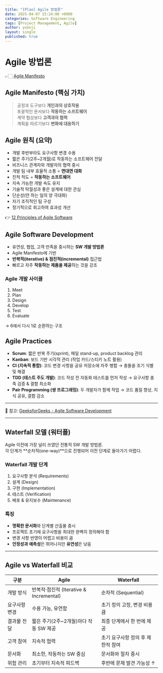 ```yaml
---
title: "[Plan] Agile 방법론"
date: 2025-04-07 15:24:00 +0900
categories: Software Engineering
tags: [Project Management, Agile]
author: yoonji
layout: single
published: true
---
```


# Agile 방법론

👉🏻 [Agile Manifesto](https://agilemanifesto.org/)

## Agile Manifesto (핵심 가치)

> 공정과 도구보다 **개인과의 상호작용**  
> 포괄적인 문서보다 **작동하는 소프트웨어**  
> 계약 협상보다 **고객과의 협력**  
> 계획을 따르기보다 **변화에 대응하기**

## Agile 원칙 (요약)

- 개발 후반부라도 요구사항 변경 수용  
- 짧은 주기(2주~2개월)로 작동하는 소프트웨어 전달  
- 비즈니스 관계자와 개발자의 협력 중시  
- 개발 팀 내부 효율적 소통 = **면대면 대화**  
- 진척 척도 = **작동하는 소프트웨어**  
- 지속 가능한 개발 속도 유지  
- 기술적 탁월성과 좋은 설계에 대한 관심  
- 단순성(안 하는 일의 양 극대화)  
- 자기 조직적인 팀 구성  
- 정기적으로 회고하여 효과성 개선  

👉 [12 Principles of Agile Software](https://agilemanifesto.org/principles.html)

## Agile Software Development

- 유연성, 협업, 고객 만족을 중시하는 **SW 개발 방법론**  
- Agile Manifesto에 기반  
- **반복적(iterative) & 점진적(incremental)** 접근법  
- 빠르고 자주 **작동하는 제품을 제공**하는 것을 강조  

### Agile 개발 사이클

1. Meet  
2. Plan  
3. Design  
4. Develop  
5. Test  
6. Evaluate  

→ 6에서 다시 1로 순환하는 구조

## Agile Practices

- **Scrum**: 짧은 반복 주기(sprint), 매일 stand-up, product backlog 관리  
- **Kanban**: 보드 기반 시각적 관리 (작업 카드/스티키 노트 활용)  
- **CI (지속적 통합)**: 코드 변경 사항을 공유 저장소에 자주 병합 → 충돌을 조기 식별 및 해결  
- **TDD (테스트 주도 개발)**: 코드 작성 전 자동화 테스트를 먼저 작성 → 요구사항 충족 검증 & 결함 최소화  
- **Pair Programming (쌍 프로그래밍)**: 두 개발자가 함께 작업 → 코드 품질 향상, 지식 공유, 결함 감소  

---

📌 참고: [GeeksforGeeks - Agile Software Development](https://www.geeksforgeeks.org/software-engineering-agile-software-development/)

---

## Waterfall 모델 (워터폴)

Agile 이전에 가장 널리 쓰였던 전통적 SW 개발 방법론.  
각 단계가 **순차적(one-way)**으로 진행되어 이전 단계로 돌아가기 어렵다.

### Waterfall 개발 단계
1. 요구사항 분석 (Requirements)  
2. 설계 (Design)  
3. 구현 (Implementation)  
4. 테스트 (Verification)  
5. 배포 & 유지보수 (Maintenance)  

### 특징
- **명확한 문서화**와 단계별 산출물 중시  
- 프로젝트 초기에 요구사항을 최대한 완벽히 정의해야 함  
- 변경 사항 반영이 어렵고 비용이 큼  
- **안정성과 예측성**은 뛰어나지만 **유연성**은 낮음  

---

## Agile vs Waterfall 비교

| 구분             | Agile                                   | Waterfall                          |
|------------------|-----------------------------------------|-------------------------------------|
| 개발 방식        | 반복적·점진적 (Iterative & Incremental) | 순차적 (Sequential)                 |
| 요구사항 변경    | 수용 가능, 유연함                        | 초기 정의 고정, 변경 비용 큼        |
| 결과물 전달      | 짧은 주기(2주~2개월)마다 작동 SW 제공    | 최종 단계에서 한 번에 제공          |
| 고객 참여        | 지속적 협력                              | 초기 요구사항 정의 후 제한적 참여   |
| 문서화           | 최소한, 작동하는 SW 중심                 | 문서화와 절차 중시                  |
| 위험 관리        | 초기부터 지속적 피드백                    | 후반에 문제 발견 가능성 ↑           |
